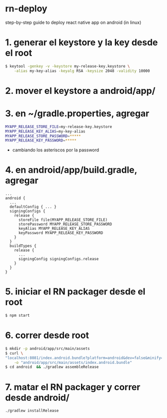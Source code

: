 # rn-deploy
step-by-step guide to deploy react native app on android (in linux)

# 1. generar el keystore y la key desde el root

```bash
$ keytool -genkey -v -keystore my-release-key.keystore \
    -alias my-key-alias -keyalg RSA -keysize 2048 -validity 10000
```


# 2. mover el keystore a android/app/


# 3. en ~/gradle.properties, agregar

```bash
MYAPP_RELEASE_STORE_FILE=my-release-key.keystore
MYAPP_RELEASE_KEY_ALIAS=my-key-alias
MYAPP_RELEASE_STORE_PASSWORD=*****
MYAPP_RELEASE_KEY_PASSWORD=*****
```
- cambiando los asteriscos por la password


# 4. en android/app/build.gradle, agregar

```
...
android {
  ...
  defaultConfig { ... }
  signingConfigs {
    release {
      storeFile file(MYAPP_RELEASE_STORE_FILE)
      storePassword MYAPP_RELEASE_STORE_PASSWORD
      keyAlias MYAPP_RELEASE_KEY_ALIAS
      keyPassword MYAPP_RELEASE_KEY_PASSWORD
    }
  }
  buildTypes {
    release {
      ...
      signingConfig signingConfigs.release
    }
  }
}
```

# 5. iniciar el RN packager desde el root

```bash
$ npm start
```


# 6. correr desde root

```bash
$ mkdir -p android/app/src/main/assets
$ curl \
"localhost:8081/index.android.bundle?platform=android&dev=false&minify=true" \
    -o "android/app/src/main/assets/index.android.bundle"
$ cd android  && ./gradlew assembleRelease
```


# 7. matar el RN packager y correr desde android/

```bash
./gradlew installRelease
```
